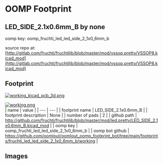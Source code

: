 # OOMP Footprint  
## LED_SIDE_2.1x0.6mm_B  by none  
  
oomp key: oomp_fruchti_led_led_side_2_1x0_6mm_b  
  
source repo at: [http://gitlab.com/fruchti/fruchtilib/blob/master/mod/vssop.pretty/VSSOP8.kicad_mod](http://gitlab.com/fruchti/fruchtilib/blob/master/mod/vssop.pretty/VSSOP8.kicad_mod)  
## Footprint  
  
[![working_kicad_pcb_3d.png](working_kicad_pcb_3d_600.png)](working_kicad_pcb_3d.png)  
  
[![working.png](working_600.png)](working.png)  
| name | value | 
| --- | --- | 
| footprint name | LED_SIDE_2.1x0.6mm_B | 
| footprint description | None | 
| number of pads | 2 | 
| github path | http://github.com/fruchti/fruchtilib/blob/master/mod/led.pretty/LED_SIDE_2.1x0.6mm_B.kicad_mod | 
| oomp key | oomp_fruchti_led_led_side_2_1x0_6mm_b | 
| oomp bot github | https://github.com/oomlout/oomlout_oomp_footprint_bot/tree/main/footprints/fruchti_led_led_side_2_1x0_6mm_b/working | 
## Images  
